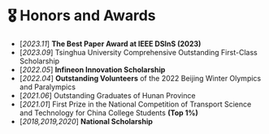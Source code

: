 # 🎖 Honors and Awards
- [*2023.11*]  **The Best Paper Award at IEEE DSInS (2023)**
- [*2023.09*]  Tsinghua University Comprehensive Outstanding First-Class Scholarship
- [*2022.05*]  **Infineon Innovation Scholarship**
- [*2022.04*]  **Outstanding Volunteers** of the 2022 Beijing Winter Olympics and Paralympics
- [*2021.06*]  Outstanding Graduates of Hunan Province
- [*2021.01*]  First Prize in the National Competition of Transport Science and Technology for China College Students **(Top 1%)**
- [*2018,2019,2020*]  **National Scholarship**
